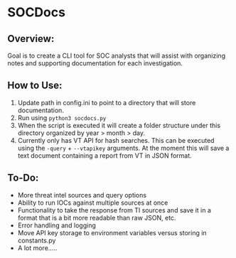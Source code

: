 # SOCDocs

## Overview:

Goal is to create a CLI tool for SOC analysts that will assist with organizing notes and supporting documentation for each investigation. 

## How to Use:

1. Update path in config.ini to point to a directory that will store documentation. 
2. Run using `python3 socdocs.py`
3. When the script is executed it will create a folder structure under this directory organized by year > month > day. 
4. Currently only has VT API for hash searches. This can be executed using the `-query` + `--vtapikey` arguments. At the moment this will save a text document containing a report from VT in JSON format. 

## To-Do:

- More threat intel sources and query options 
- Ability to run IOCs against multiple sources at once
- Functionality to take the response from TI sources and save it in a format that is a bit more readable than raw JSON, etc.
- Error handling and logging
- Move API key storage to environment variables versus storing in constants.py
- A lot more.....
